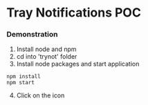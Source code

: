# Tray Notifications POC

### Demonstration

1. Install node and npm 
2. cd into 'trynot' folder
3. Install node packages and start application

```
npm install
npm start
```
    
4. Click on the icon      
      
   

